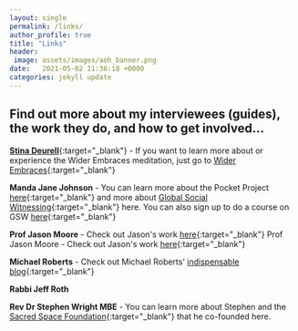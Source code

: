 ```yaml
---
layout: single
permalink: /links/
author_profile: true
title: "Links"
header: 
 image: assets/images/aoh_banner.png
date:   2021-05-02 11:36:18 +0000
categories: jekyll update
---
```


## Find out more about my interviewees (guides), the work they do, and how to get involved...

<a href="https://www.youtube.com/embed/leyjEXxbJWM"><strong>Stina Deurell</strong></a>{:target="_blank"} - If you want to learn more about or experience the Wider Embraces meditation, just go to <a href="https://www.widerembraces.org">Wider Embraces</a>{:target="_blank"}

<strong>Manda Jane Johnson</strong> - You can learn more about the Pocket Project <a href="https://pocketproject.org/">here</a>{:target="_blank"} and more about <a href="https://pocketproject.org/global-social-witnessing/">Global Social Witnessing</a>{:target="_blank"} here. You can also sign up to do a course on GSW <a href="https://www.ubiquityuniversity.org/product/global-social-witnessing-foundations">here</a>{:target="_blank"}

<strong>Prof Jason Moore</strong> - Check out Jason's work <a href="https://jasonwmoore.com/">here</a>{:target="_blank"}
Prof Jason Moore - Check out Jason's work <a href="https://jasonwmoore.com/">here</a>{:target="_blank"}

<strong>Michael Roberts</strong> - Check out Michael Roberts' <a href="https://thenextrecession.com/">indispensable blog</a>{:target="_blank"}

<strong>Rabbi Jeff Roth</strong>

<strong>Rev Dr Stephen Wright MBE</strong> - You can learn more about Stephen and the <a href="https://www.sacredspace.org.uk/">Sacred Space Foundation</a>{:target="_blank"} that he co-founded here.



